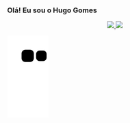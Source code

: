 ### Olá! Eu sou o Hugo Gomes

<div align="center">
  <a href="https://github.com/hugomes99">
  <img height="180em" src="https://github-readme-stats.vercel.app/api?username=hugomes99&show_icons=true&theme=dracula&include_all_commits=true&count_private=true"/>
  <img height="180em" src="https://github-readme-stats.vercel.app/api/top-langs/?username=hugomes99&layout=compact&langs_count=7&theme=dracula"/>
</div>

<div>
  
  ![Snake animation](https://github.com/hugomes99/hugomes99/blob/output/github-contribution-grid-snake.svg)

  
 </div>
